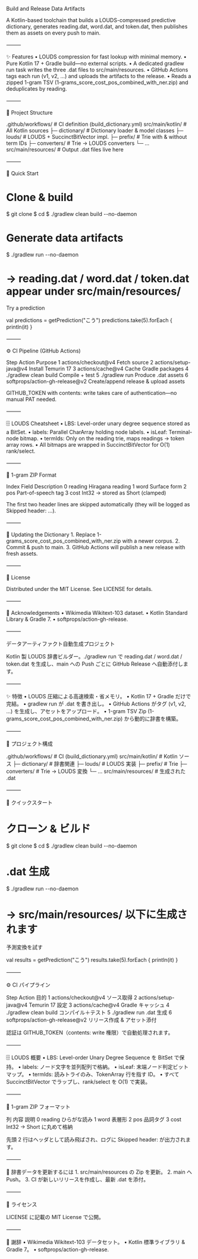 Build and Release Data Artifacts

A Kotlin-based toolchain that builds a LOUDS-compressed predictive dictionary, generates reading.dat, word.dat, and token.dat, then publishes them as assets on every push to main.

⸻

✨ Features
	•	LOUDS compression for fast lookup with minimal memory.
	•	Pure Kotlin 17 + Gradle build—no external scripts.
	•	A dedicated gradlew run task writes the three .dat files to src/main/resources.
	•	GitHub Actions tags each run (v1, v2, …) and uploads the artifacts to the release.
	•	Reads a zipped 1-gram TSV (1-grams_score_cost_pos_combined_with_ner.zip) and deduplicates by reading.

⸻

📂 Project Structure

.github/workflows/          # CI definition (build_dictionary.yml)
src/main/kotlin/            # All Kotlin sources
  ├─ dictionary/            # Dictionary loader & model classes
  ├─ louds/                 # LOUDS + SuccinctBitVector impl.
  ├─ prefix/                # Trie with & without term IDs
  ├─ converters/            # Trie → LOUDS converters
  └─ ...
src/main/resources/         # Output .dat files live here


⸻

🚀 Quick Start

# Clone & build
$ git clone <repo-url>
$ cd <repo>
$ ./gradlew clean build --no-daemon

# Generate data artifacts
$ ./gradlew run --no-daemon
# → reading.dat / word.dat / token.dat appear under src/main/resources/

Try a prediction

val predictions = getPrediction("こう")
predictions.take(5).forEach { println(it) }


⸻

⚙️ CI Pipeline (GitHub Actions)

Step	Action	Purpose
1	actions/checkout@v4	Fetch source
2	actions/setup-java@v4	Install Temurin 17
3	actions/cache@v4	Cache Gradle packages
4	./gradlew clean build	Compile + test
5	./gradlew run	Produce .dat assets
6	softprops/action-gh-release@v2	Create/append release & upload assets

GITHUB_TOKEN with contents: write takes care of authentication—no manual PAT needed.

⸻

🗄️ LOUDS Cheatsheet
	•	LBS: Level-order unary degree sequence stored as a BitSet.
	•	labels: Parallel CharArray holding node labels.
	•	isLeaf: Terminal-node bitmap.
	•	termIds: Only on the reading trie, maps readings → token array rows.
	•	All bitmaps are wrapped in SuccinctBitVector for O(1) rank/select.

⸻

📑 1-gram ZIP Format

Index	Field	Description
0	reading	Hiragana reading
1	word	Surface form
2	pos	Part-of-speech tag
3	cost	Int32 → stored as Short (clamped)

The first two header lines are skipped automatically (they will be logged as Skipped header: …).

⸻

🔄 Updating the Dictionary
	1.	Replace 1-grams_score_cost_pos_combined_with_ner.zip with a newer corpus.
	2.	Commit & push to main.
	3.	GitHub Actions will publish a new release with fresh assets.

⸻

📄 License

Distributed under the MIT License. See LICENSE for details.

⸻

🖤 Acknowledgements
	•	Wikimedia Wikitext-103 dataset.
	•	Kotlin Standard Library & Gradle 7.
	•	softprops/action-gh-release.

⸻

データアーティファクト自動生成プロジェクト

Kotlin 製 LOUDS 辞書ビルダー。./gradlew run で reading.dat / word.dat / token.dat を生成し、main への Push ごとに GitHub Release へ自動添付します。

⸻

✨ 特徴
	•	LOUDS 圧縮による高速検索・省メモリ。
	•	Kotlin 17 + Gradle だけで完結。
	•	gradlew run が .dat を書き出し。
	•	GitHub Actions がタグ (v1, v2, …) を生成し、アセットをアップロード。
	•	1-gram TSV Zip (1-grams_score_cost_pos_combined_with_ner.zip) から動的に辞書を構築。

⸻

📂 プロジェクト構成

.github/workflows/          # CI (build_dictionary.yml)
src/main/kotlin/            # Kotlin ソース
  ├─ dictionary/            # 辞書関連
  ├─ louds/                 # LOUDS 実装
  ├─ prefix/                # Trie
  ├─ converters/            # Trie → LOUDS 変換
  └─ ...
src/main/resources/         # 生成された .dat


⸻

🚀 クイックスタート

# クローン & ビルド
$ git clone <repo-url>
$ cd <repo>
$ ./gradlew clean build --no-daemon

# .dat 生成
$ ./gradlew run --no-daemon
# → src/main/resources/ 以下に生成されます

予測変換を試す

val results = getPrediction("こう")
results.take(5).forEach { println(it) }


⸻

⚙️ CI パイプライン

Step	Action	目的
1	actions/checkout@v4	ソース取得
2	actions/setup-java@v4	Temurin 17 設定
3	actions/cache@v4	Gradle キャッシュ
4	./gradlew clean build	コンパイル＋テスト
5	./gradlew run	.dat 生成
6	softprops/action-gh-release@v2	リリース作成 & アセット添付

認証は GITHUB_TOKEN（contents: write 権限）で自動処理されます。

⸻

🗄️ LOUDS 概要
	•	LBS: Level-order Unary Degree Sequence を BitSet で保持。
	•	labels: ノード文字を並列配列で格納。
	•	isLeaf: 末端ノード判定ビットマップ。
	•	termIds: 読みトライのみ、TokenArray 行を指す ID。
	•	すべて SuccinctBitVector でラップし、rank/select を O(1) で実装。

⸻

📑 1-gram ZIP フォーマット

列	内容	説明
0	reading	ひらがな読み
1	word	表層形
2	pos	品詞タグ
3	cost	Int32 → Short に丸めて格納

先頭 2 行はヘッダとして読み飛ばされ、ログに Skipped header: が出力されます。

⸻

🔄 辞書データを更新するには
	1.	src/main/resources の Zip を更新。
	2.	main へ Push。
	3.	CI が新しいリリースを作成し、最新 .dat を添付。

⸻

📄 ライセンス

LICENSE に記載の MIT License で公開。

⸻

🖤 謝辞
	•	Wikimedia Wikitext-103 データセット。
	•	Kotlin 標準ライブラリ & Gradle 7。
	•	softprops/action-gh-release.

